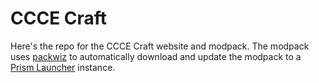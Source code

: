 # CCCE Craft 

Here's the repo for the CCCE Craft website and modpack. The modpack uses [packwiz](https://packwiz.infra.link/) to automatically download and update the modpack to a [Prism Launcher](https://prismlauncher.org/) instance.
